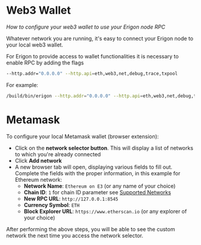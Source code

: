 # Web3 Wallet
*How to configure your web3 wallet to use your Erigon node RPC*

Whatever network you are running, it's easy to connect your Erigon node to your local web3 wallet.

For Erigon to provide access to wallet functionalities it is necessary to enable RPC by adding the flags 

```bash
--http.addr="0.0.0.0" --http.api=eth,web3,net,debug,trace,txpool
```

For example:

```bash 
/build/bin/erigon --http.addr="0.0.0.0" --http.api=eth,web3,net,debug,trace,txpool
```

# Metamask

To configure your local Metamask wallet (browser extension):

* Click on the **network selector button**. This will display a list of networks to which you're already connected
* Click **Add network**
* A new browser tab will open, displaying various fields to fill out. Complete the fields with the proper information, in this example for Ethereum network:
    * **Network Name**: `Ethereum on E3` (or any name of your choice)
    * **Chain ID**: `1` for chain ID parameter see [Supported Networks](networks.md)
    * **New RPC URL**: `http://127.0.0.1:8545`
    * **Currency Symbol**: `ETH`
    * **Block Explorer URL**: `https://www.etherscan.io` (or any explorer of your choice)

After performing the above steps, you will be able to see the custom network the next time you access the network selector.
